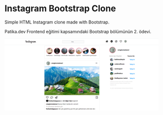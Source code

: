 # Instagram Bootstrap Clone

Simple HTML Instagram clone made with Bootstrap.

Patika.dev Frontend eğitimi kapsamındaki Bootstrap bölümünün 2. ödevi.

![](\assets\instacloness.png)
